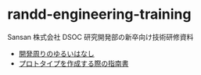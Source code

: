 # randd-engineering-training

Sansan 株式会社 DSOC 研究開発部の新卒向け技術研修資料

- [開発周りのゆるいはなし](./docs/engineering.md)
- [プロトタイプを作成する際の指南書](./docs/prototyping.md)
